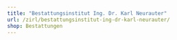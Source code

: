 ```yaml
---
title: "Bestattungsinstitut Ing. Dr. Karl Neurauter"
url: /zirl/bestattungsinstitut-ing-dr-karl-neurauter/
shop: Bestattungen
---
```


